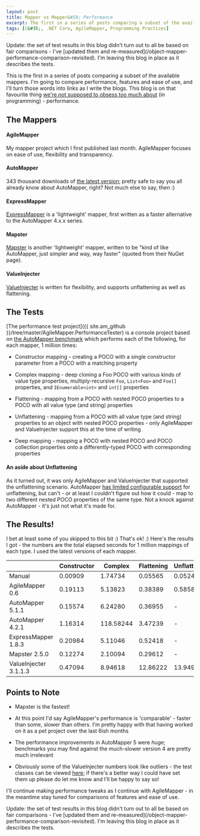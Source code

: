 ```yaml
---
layout: post
title: Mapper vs Mapper&#58; Performance
excerpt: The first in a series of posts comparing a subset of the available mappers. This blog is on that favourite thing we're not supposed to obsess too much about (in programming) - performance.
tags: [C&#35;, .NET Core, AgileMapper, Programming Practices]
---
```


<span class="updated">
Update: the set of test results in this blog didn't turn out to all be based on fair comparisons - 
I've [updated them and re-measured](/object-mapper-performance-comparison-revisited).
I'm leaving this blog in place as it describes the tests.
</span>

This is the first in a series of posts comparing a subset of the available mappers. I'm going to 
compare performance, features and ease of use, and I'll turn those words into links as I write the 
blogs. This blog is on that favourite thing 
[we're not supposed to obsess too much about](https://wiki.c2.com/?PrematureOptimization) (in programming) -
performance.

## The Mappers

#### AgileMapper

My mapper project which I first published last month. AgileMapper focuses on ease of use, flexibility and transparency.

#### AutoMapper

343 thousand downloads of [the latest version](https://www.nuget.org/packages/AutoMapper); pretty 
safe to say you all already know about AutoMapper, right? Not much else to say, then :)

#### ExpressMapper

[ExpressMapper](https://www.nuget.org/packages/Expressmapper) is a 'lightweight' mapper, first 
written as a faster alternative to the AutoMapper 4.x.x series.

#### Mapster

[Mapster](https://www.nuget.org/packages/Mapster) is another 'lightweight' mapper, written to be 
"kind of like AutoMapper, just simpler and way, way faster" (quoted from their NuGet page).

#### ValueInjecter

[ValueInjecter](https://www.nuget.org/packages/ValueInjecter) is written for flexibility, and 
supports unflattening as well as flattening.

## The Tests

[The performance test project]({{ site.am_github }}/tree/master/AgileMapper.PerformanceTester) is a 
console project based on [the AutoMapper benchmark](https://github.com/AutoMapper/AutoMapper/tree/master/src/Benchmark)
which performs each of the following, for each mapper, 1 million times:

- Constructor mapping - creating a POCO with a single constructor parameter from a POCO with a 
  matching property

- Complex mapping - deep cloning a Foo POCO with various kinds of value type properties, 
  multiply-recursive `Foo`, `List<Foo>` and `Foo[]` properties, and `IEnumerable<int>` and 
  `int[]` properties

- Flattening - mapping from a POCO with nested POCO properties to a POCO with all value type (and 
  string) properties

- Unflattening - mapping from a POCO with all value type (and string) properties to an object with 
  nested POCO properties - only AgileMapper and ValueInjecter support this at the time of writing

- Deep mapping - mapping a POCO with nested POCO and POCO collection properties onto a 
  differently-typed POCO with corresponding properties

#### An aside about Unflattening

As it turned out, it was only AgileMapper and ValueInjecter that supported the unflattening 
scenario. AutoMapper [has limited configurable support](https://stackoverflow.com/questions/3145062/using-automapper-to-unflatten-a-dto)
for unflattening, but can't - or at least I couldn't figure out how it could - map to two different 
nested POCO properties of the same type. Not a knock against AutoMapper - it's just not what it's 
made for.

## The Results!

I bet at least some of you skipped to this bit :) That's ok! :) Here's the results I got - the numbers are the total elapsed seconds for 1 million mappings of each type. I used the latest versions of each mapper.

|                         | Constructor | Complex   | Flattening | Unflattening | Deep     |
|-------------------------|-------------|-----------|------------|--------------|----------|
| Manual                  |     0.00909 |   1.74734 |    0.05565 |      0.05247 |  0.50256 |
| AgileMapper 0.6         |     0.19113 |   5.13823 |    0.38389 |      0.58581 |  1.17215 |
| AutoMapper 5.1.1        |     0.15574 |   6.24280 |    0.36955 |            - |  0.95390 |
| AutoMapper 4.2.1        |     1.16314 | 118.58244 |    3.47239 |            - | 23.18986 |
| ExpressMapper 1.8.3     |     0.20984 |   5.11046 |    0.52418 |            - |  1.58197 |
| Mapster 2.5.0           |     0.12274 |   2.10094 |    0.29612 |            - |  0.85356 |
| ValueInjecter 3.1.1.3   |     0.47094 |   8.94618 |   12.86222 |     13.94930 | 27.99192 |

## Points to Note

- Mapster is the fastest!
 
- At this point I'd say AgileMapper's performance is 'comparable' - faster than some, slower than 
  others. I'm pretty happy with that having worked on it as a pet project over the last 6ish months

- The performance improvements in AutoMapper 5 were *huge*; benchmarks you may find against the 
  much-slower version 4 are pretty much irrelevant

- Obviously some of the ValueInjecter numbers look like outliers - the test classes can be viewed 
  [here](https://www.github.com/agileobjects/AgileMapper/tree/master/AgileMapper.PerformanceTester/ConcreteMappers/ValueInjecter);
  if there's a better way I could have set them up please do let me know and I'll be happy to say 
  so!

I'll continue making performance tweaks as I continue with AgileMapper - in the meantime stay tuned for comparisons of features and ease of use.

<span class="updated">
Update: the set of test results in this blog didn't turn out to all be based on fair comparisons - 
I've [updated them and re-measured](/object-mapper-performance-comparison-revisited).
I'm leaving this blog in place as it describes the tests.
</span>